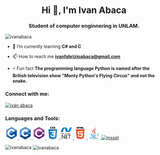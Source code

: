 <h1 align="center">Hi 👋, I'm Ivan Abaca</h1>
<h3 align="center">Student of computer enginnering in UNLAM.</h3>

<p align="left"> <img src="https://komarev.com/ghpvc/?username=ivanabaca&label=Profile%20views&color=0e75b6&style=flat" alt="ivanabaca" /> </p>

- 🌱 I’m currently learning **C# and C**

- 📫 How to reach me **ivanfabrizioabaca@gmail.com**

- ⚡ Fun fact **The programming language Python is named after the British television show "Monty Python's Flying Circus" and not the snake.**

<h3 align="left">Connect with me:</h3>
<p align="left">
<a href="https://linkedin.com/in/iván-abaca-99605a194" target="blank"><img align="center" src="https://raw.githubusercontent.com/rahuldkjain/github-profile-readme-generator/master/src/images/icons/Social/linked-in-alt.svg" alt="iván abaca" height="30" width="40" /></a>
</p>

<h3 align="left">Languages and Tools:</h3>
<p align="left"> <a href="https://www.cprogramming.com/" target="_blank" rel="noreferrer"> <img src="https://raw.githubusercontent.com/devicons/devicon/master/icons/c/c-original.svg" alt="c" width="40" height="40"/> </a> <a href="https://www.w3schools.com/cpp/" target="_blank" rel="noreferrer"> <img src="https://raw.githubusercontent.com/devicons/devicon/master/icons/cplusplus/cplusplus-original.svg" alt="cplusplus" width="40" height="40"/> </a> <a href="https://www.w3schools.com/cs/" target="_blank" rel="noreferrer"> <img src="https://raw.githubusercontent.com/devicons/devicon/master/icons/csharp/csharp-original.svg" alt="csharp" width="40" height="40"/> </a> <a href="https://www.w3schools.com/css/" target="_blank" rel="noreferrer"> <img src="https://raw.githubusercontent.com/devicons/devicon/master/icons/css3/css3-original-wordmark.svg" alt="css3" width="40" height="40"/> </a> <a href="https://dotnet.microsoft.com/" target="_blank" rel="noreferrer"> <img src="https://raw.githubusercontent.com/devicons/devicon/master/icons/dot-net/dot-net-original-wordmark.svg" alt="dotnet" width="40" height="40"/> </a> <a href="https://www.w3.org/html/" target="_blank" rel="noreferrer"> <img src="https://raw.githubusercontent.com/devicons/devicon/master/icons/html5/html5-original-wordmark.svg" alt="html5" width="40" height="40"/> </a> <a href="https://www.java.com" target="_blank" rel="noreferrer"> <img src="https://raw.githubusercontent.com/devicons/devicon/master/icons/java/java-original.svg" alt="java" width="40" height="40"/> </a> <a href="https://www.microsoft.com/en-us/sql-server" target="_blank" rel="noreferrer"> <img src="https://www.svgrepo.com/show/303229/microsoft-sql-server-logo.svg" alt="mssql" width="40" height="40"/> </a> </p>

<p><img align="left" src="https://github-readme-stats.vercel.app/api/top-langs?username=ivanabaca&show_icons=true&locale=en&layout=compact" alt="ivanabaca" /></p>

<p>&nbsp;<img align="center" src="https://github-readme-stats.vercel.app/api?username=ivanabaca&show_icons=true&locale=en" alt="ivanabaca" /></p>

